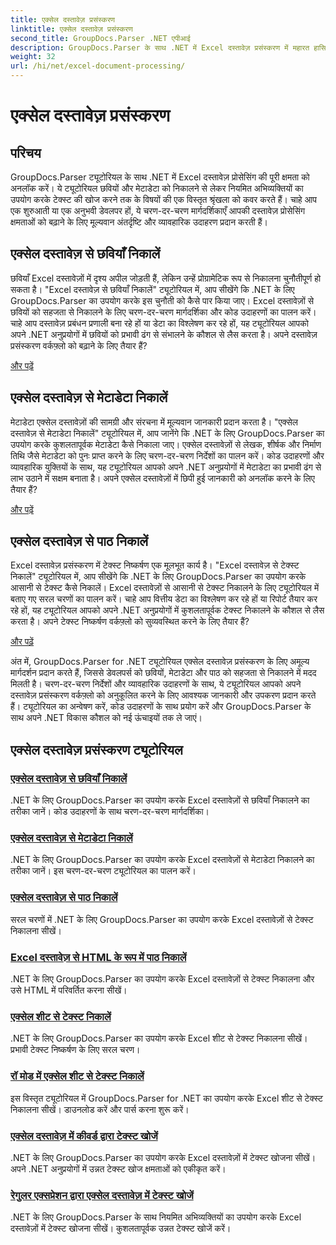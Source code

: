 ```yaml
---
title: एक्सेल दस्तावेज़ प्रसंस्करण
linktitle: एक्सेल दस्तावेज़ प्रसंस्करण
second_title: GroupDocs.Parser .NET एपीआई
description: GroupDocs.Parser के साथ .NET में Excel दस्तावेज़ प्रसंस्करण में महारत हासिल करें। चरण-दर-चरण मार्गदर्शिकाओं के साथ कुशलतापूर्वक चित्र, मेटाडेटा और पाठ निकालना सीखें।
weight: 32
url: /hi/net/excel-document-processing/
---
```


# एक्सेल दस्तावेज़ प्रसंस्करण

## परिचय

GroupDocs.Parser ट्यूटोरियल के साथ .NET में Excel दस्तावेज़ प्रोसेसिंग की पूरी क्षमता को अनलॉक करें। ये ट्यूटोरियल छवियों और मेटाडेटा को निकालने से लेकर नियमित अभिव्यक्तियों का उपयोग करके टेक्स्ट की खोज करने तक के विषयों की एक विस्तृत श्रृंखला को कवर करते हैं। चाहे आप एक शुरुआती या एक अनुभवी डेवलपर हों, ये चरण-दर-चरण मार्गदर्शिकाएँ आपकी दस्तावेज़ प्रोसेसिंग क्षमताओं को बढ़ाने के लिए मूल्यवान अंतर्दृष्टि और व्यावहारिक उदाहरण प्रदान करती हैं।

## एक्सेल दस्तावेज़ से छवियाँ निकालें

छवियाँ Excel दस्तावेज़ों में दृश्य अपील जोड़ती हैं, लेकिन उन्हें प्रोग्रामेटिक रूप से निकालना चुनौतीपूर्ण हो सकता है। "Excel दस्तावेज़ से छवियाँ निकालें" ट्यूटोरियल में, आप सीखेंगे कि .NET के लिए GroupDocs.Parser का उपयोग करके इस चुनौती को कैसे पार किया जाए। Excel दस्तावेज़ों से छवियों को सहजता से निकालने के लिए चरण-दर-चरण मार्गदर्शिका और कोड उदाहरणों का पालन करें। चाहे आप दस्तावेज़ प्रबंधन प्रणाली बना रहे हों या डेटा का विश्लेषण कर रहे हों, यह ट्यूटोरियल आपको अपने .NET अनुप्रयोगों में छवियों को प्रभावी ढंग से संभालने के कौशल से लैस करता है। अपने दस्तावेज़ प्रसंस्करण वर्कफ़्लो को बढ़ाने के लिए तैयार हैं?

[और पढ़ें](./extract-images-from-excel-document/)

## एक्सेल दस्तावेज़ से मेटाडेटा निकालें

मेटाडेटा एक्सेल दस्तावेज़ों की सामग्री और संरचना में मूल्यवान जानकारी प्रदान करता है। "एक्सेल दस्तावेज़ से मेटाडेटा निकालें" ट्यूटोरियल में, आप जानेंगे कि .NET के लिए GroupDocs.Parser का उपयोग करके कुशलतापूर्वक मेटाडेटा कैसे निकाला जाए। एक्सेल दस्तावेज़ों से लेखक, शीर्षक और निर्माण तिथि जैसे मेटाडेटा को पुनः प्राप्त करने के लिए चरण-दर-चरण निर्देशों का पालन करें। कोड उदाहरणों और व्यावहारिक युक्तियों के साथ, यह ट्यूटोरियल आपको अपने .NET अनुप्रयोगों में मेटाडेटा का प्रभावी ढंग से लाभ उठाने में सक्षम बनाता है। अपने एक्सेल दस्तावेज़ों में छिपी हुई जानकारी को अनलॉक करने के लिए तैयार हैं?

[और पढ़ें](./extract-metadata-from-excel-document/)

## एक्सेल दस्तावेज़ से पाठ निकालें

Excel दस्तावेज़ प्रसंस्करण में टेक्स्ट निष्कर्षण एक मूलभूत कार्य है। "Excel दस्तावेज़ से टेक्स्ट निकालें" ट्यूटोरियल में, आप सीखेंगे कि .NET के लिए GroupDocs.Parser का उपयोग करके आसानी से टेक्स्ट कैसे निकालें। Excel दस्तावेज़ों से आसानी से टेक्स्ट निकालने के लिए ट्यूटोरियल में बताए गए सरल चरणों का पालन करें। चाहे आप वित्तीय डेटा का विश्लेषण कर रहे हों या रिपोर्ट तैयार कर रहे हों, यह ट्यूटोरियल आपको अपने .NET अनुप्रयोगों में कुशलतापूर्वक टेक्स्ट निकालने के कौशल से लैस करता है। अपने टेक्स्ट निष्कर्षण वर्कफ़्लो को सुव्यवस्थित करने के लिए तैयार हैं?

[और पढ़ें](./extract-text-from-excel-document/)

अंत में, GroupDocs.Parser for .NET ट्यूटोरियल एक्सेल दस्तावेज़ प्रसंस्करण के लिए अमूल्य मार्गदर्शन प्रदान करते हैं, जिससे डेवलपर्स को छवियों, मेटाडेटा और पाठ को सहजता से निकालने में मदद मिलती है। चरण-दर-चरण निर्देशों और व्यावहारिक उदाहरणों के साथ, ये ट्यूटोरियल आपको अपने दस्तावेज़ प्रसंस्करण वर्कफ़्लो को अनुकूलित करने के लिए आवश्यक जानकारी और उपकरण प्रदान करते हैं। ट्यूटोरियल का अन्वेषण करें, कोड उदाहरणों के साथ प्रयोग करें और GroupDocs.Parser के साथ अपने .NET विकास कौशल को नई ऊंचाइयों तक ले जाएं।
## एक्सेल दस्तावेज़ प्रसंस्करण ट्यूटोरियल
### [एक्सेल दस्तावेज़ से छवियाँ निकालें](./extract-images-from-excel-document/)
.NET के लिए GroupDocs.Parser का उपयोग करके Excel दस्तावेज़ों से छवियाँ निकालने का तरीका जानें। कोड उदाहरणों के साथ चरण-दर-चरण मार्गदर्शिका।
### [एक्सेल दस्तावेज़ से मेटाडेटा निकालें](./extract-metadata-from-excel-document/)
.NET के लिए GroupDocs.Parser का उपयोग करके Excel दस्तावेज़ों से मेटाडेटा निकालने का तरीका जानें। इस चरण-दर-चरण ट्यूटोरियल का पालन करें।
### [एक्सेल दस्तावेज़ से पाठ निकालें](./extract-text-from-excel-document/)
सरल चरणों में .NET के लिए GroupDocs.Parser का उपयोग करके Excel दस्तावेज़ों से टेक्स्ट निकालना सीखें।
### [Excel दस्तावेज़ से HTML के रूप में पाठ निकालें](./extract-text-from-excel-document-as-html/)
.NET के लिए GroupDocs.Parser का उपयोग करके Excel दस्तावेज़ों से टेक्स्ट निकालना और उसे HTML में परिवर्तित करना सीखें।
### [एक्सेल शीट से टेक्स्ट निकालें](./extract-text-from-excel-sheet/)
.NET के लिए GroupDocs.Parser का उपयोग करके Excel शीट से टेक्स्ट निकालना सीखें। प्रभावी टेक्स्ट निष्कर्षण के लिए सरल चरण।
### [रॉ मोड में एक्सेल शीट से टेक्स्ट निकालें](./extract-text-from-excel-sheet-in-raw-mode/)
इस विस्तृत ट्यूटोरियल में GroupDocs.Parser for .NET का उपयोग करके Excel शीट से टेक्स्ट निकालना सीखें। डाउनलोड करें और पार्स करना शुरू करें।
### [एक्सेल दस्तावेज़ में कीवर्ड द्वारा टेक्स्ट खोजें](./search-text-in-excel-document-by-keyword/)
.NET के लिए GroupDocs.Parser का उपयोग करके Excel दस्तावेज़ों में टेक्स्ट खोजना सीखें। अपने .NET अनुप्रयोगों में उन्नत टेक्स्ट खोज क्षमताओं को एकीकृत करें।
### [रेगुलर एक्सप्रेशन द्वारा एक्सेल दस्तावेज़ में टेक्स्ट खोजें](./search-text-in-excel-document-by-regular-expression/)
.NET के लिए GroupDocs.Parser के साथ नियमित अभिव्यक्तियों का उपयोग करके Excel दस्तावेज़ों में टेक्स्ट खोजना सीखें। कुशलतापूर्वक उन्नत टेक्स्ट खोजें करें।